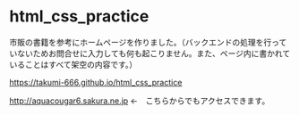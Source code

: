 # html_css_practice

市販の書籍を参考にホームページを作りました。（バックエンドの処理を行っていないためお問合せに入力しても何も起こりません。また、ページ内に書かれていることはすべて架空の内容です。）

https://takumi-666.github.io/html_css_practice

http://aquacougar6.sakura.ne.jp
←　こちらからでもアクセスできます。

